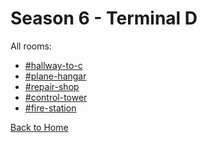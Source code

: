 # Season 6 - Terminal D

All rooms:
* [#hallway-to-c](https://astrea49.github.io/DH-Season-6-Archive/TerminalD/Danganronpa_%20Despair's%20Horizon%20-%20%E2%94%8F%E2%9C%A6%E2%9D%98%E0%BC%BBTerminal%20D%20(KG)%E0%BC%BA%E2%9D%98%E2%9C%A6%E2%94%93%20-%20hallway-to-c%20[783744928081510430].html)
* [#plane-hangar](https://astrea49.github.io/DH-Season-6-Archive/TerminalD/Danganronpa_%20Despair's%20Horizon%20-%20%E2%94%8F%E2%9C%A6%E2%9D%98%E0%BC%BBTerminal%20D%20(KG)%E0%BC%BA%E2%9D%98%E2%9C%A6%E2%94%93%20-%20plane-hangar%20[783743608086855680].html)
* [#repair-shop](https://astrea49.github.io/DH-Season-6-Archive/TerminalD/Danganronpa_%20Despair's%20Horizon%20-%20%E2%94%8F%E2%9C%A6%E2%9D%98%E0%BC%BBTerminal%20D%20(KG)%E0%BC%BA%E2%9D%98%E2%9C%A6%E2%94%93%20-%20repair-shop%20[783743652262051870].html)
* [#control-tower](https://astrea49.github.io/DH-Season-6-Archive/TerminalD/Danganronpa_%20Despair's%20Horizon%20-%20%E2%94%8F%E2%9C%A6%E2%9D%98%E0%BC%BBTerminal%20D%20(KG)%E0%BC%BA%E2%9D%98%E2%9C%A6%E2%94%93%20-%20control-tower%20[783744606462410782].html)
* [#fire-station](https://astrea49.github.io/DH-Season-6-Archive/TerminalD/Danganronpa_%20Despair's%20Horizon%20-%20%E2%94%8F%E2%9C%A6%E2%9D%98%E0%BC%BBTerminal%20D%20(KG)%E0%BC%BA%E2%9D%98%E2%9C%A6%E2%94%93%20-%20fire-station%20[783745097417359396].html)

[Back to Home](https://astrea49.github.io/DH-Season-6-Archive/Home)
